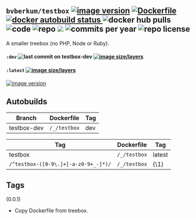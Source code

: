 ## ``bvberkum/testbox`` [![image version](https://images.microbadger.com/badges/version/bvberkum/testbox.svg)](https://microbadger.com/images/bvberkum/testbox "microbadger.com version metadata") [ ![Dockerfile](https://img.shields.io/badge/Dockerfile-GitHub-blue.svg) ](https://github.com/bvberkum/x-docker/blob/master/_/testbox/Dockerfile) [ ![docker autobuild status](https://img.shields.io/docker/build/bvberkum/testbox.svg) ](https://cloud.docker.com/repository/docker/bvberkum/testbox) ![docker hub pulls](https://img.shields.io/docker/pulls/bvberkum/testbox.svg) ![code](https://img.shields.io/github/languages/code-size/bvberkum/x-docker.svg) ![repo](https://img.shields.io/github/repo-size/bvberkum/x-docker.svg) ![](https://img.shields.io/maintenance/yes/2019.svg) ![commits per year](https://img.shields.io/github/commit-activity/y/bvberkum/x-docker.svg) ![repo license](https://img.shields.io/github/license/bvberkum/x-docker.svg)

A smaller treebox (no PHP, Node or Ruby).

#### ``:dev`` ![last commit on testbox-dev](https://img.shields.io/github/last-commit/bvberkum/x-docker/testbox-dev.svg) [![image size/layers](https://images.microbadger.com/badges/image/bvberkum/testbox:dev.svg)](https://microbadger.com/images/bvberkum/testbox:dev "Get your own image badge on microbadger.com")

#### ``:latest`` [![image size/layers](https://images.microbadger.com/badges/image/bvberkum/testbox.svg)](https://microbadger.com/images/bvberkum/testbox "microbadger.com image metadata")
[![image version](https://images.microbadger.com/badges/version/bvberkum/testbox.svg)](https://microbadger.com/images/bvberkum/testbox "microbadger.com version metadata")


## Autobuilds
Branch           | Dockerfile                   | Tag
---------------- | -----------------------------| ----------------------------
testbox-dev      | ``/_/testbox``               | dev

Tag                                             | Dockerfile       | Tag
----------------------------------------------- | -----------------| ---------
testbox                                         | ``/_/testbox``   | latest
``/^testbox-([0-9\.]+[-a-z0-9+_-]*)/``          | ``/_/testbox``   | {\1}

## Tags
(0.0.1)
  - Copy Dockerfile from treebox.
